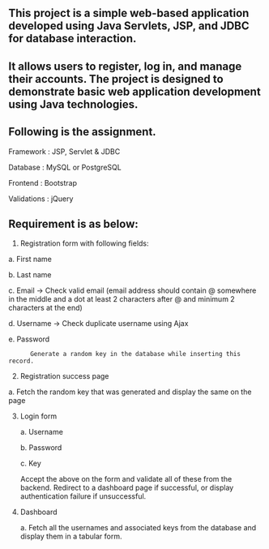 ##  This project is a simple web-based application developed using Java Servlets, JSP, and JDBC for database interaction. 
##  It allows users to register, log in, and manage their accounts. The project is designed to demonstrate basic web application development using Java technologies.




##  Following is the assignment.

 

Framework         : JSP, Servlet & JDBC

Database            : MySQL or PostgreSQL

Frontend             : Bootstrap

Validations         : jQuery

 

## Requirement is as below:

1.  Registration form with following fields:

  a.       First name

  b.       Last name

  c.       Email -> Check valid email (email address should contain @ somewhere in the middle and a dot at least 2 characters after @ and minimum 2 characters at the end)

  d.       Username -> Check duplicate username using Ajax

  e.       Password
          
          Generate a random key in the database while inserting this record.

2.  Registration success page

   a.       Fetch the random key that was generated and display the same on the page

3.  Login form

    a.       Username

    b.       Password

    c.       Key 

    Accept the above on the form and validate all of these from the backend. Redirect to a dashboard page if successful, or display authentication failure if unsuccessful. 

4.  Dashboard

    a.   Fetch all the usernames and associated keys from the database and display them in a tabular form.
